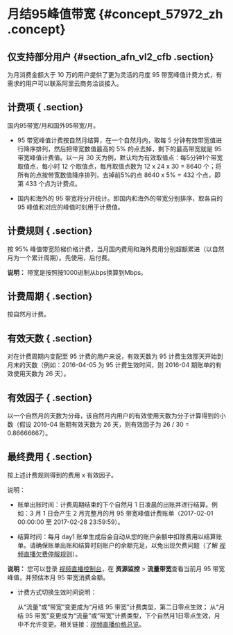 # 月结95峰值带宽 {#concept_57972_zh .concept}

## 仅支持部分用户 {#section_afn_vl2_cfb .section}

为月消费金额大于 10 万的用户提供了更为灵活的月度 95 带宽峰值计费方式，有需求的用户可以联系阿里云商务洽谈接入。

## 计费项 { .section}

国内95带宽/月和国外95带宽/月。

-   95 带宽峰值计费按自然月结算，在一个自然月内，取每 5 分钟有效带宽值进行降序排列，然后把带宽数值最高的 5% 的点去掉，剩下的最高带宽就是 95 带宽峰值计费值。以一月 30 天为例，默认均为有效取值点：每5分钟1个带宽取值点，每小时 12 个取值点，每月取值点数为 12 x 24 x 30 = 8640 个；将所有的点按带宽数值降序排列，去掉前5%的点 8640 x 5% = 432 个点，即第 433 个点为计费点。

-   国内和海外的 95 带宽将分开统计。即国内和海外的带宽分别排序，取各自的 95 峰值和对应的峰值时刻用于计费值。


## 计费规则 { .section}

按 95% 峰值带宽阶梯价格计费，当月国内费用和海外费用分别超额累进（以自然月为一个累计周期）。先使用，后付费。

**说明：** 带宽是按照按1000进制从bps换算到Mbps。

## 计费周期 { .section}

按自然月计费。

## 有效天数 { .section}

对在计费周期内变配至 95 计费的用户来说，有效天数为 95 计费生效那天开始到月末的天数（例如：2016-04-05 为 95 计费生效时间，则 2016-04 期账单的有效使用天数为 26 天）。

## 有效因子 { .section}

以一个自然月的天数为分母，该自然月内用户的有效使用天数为分子计算得到的小数（假设 2016-04 账期有效天数为 26 天，则有效因子为 26 / 30 = 0.86666667）。

## 最终费用 { .section}

按上述计费规则得到的费用 x 有效因子。

说明：

-   账单出账时间：计费周期结束的下个自然月 1 日凌晨的出账并进行结算。例如：3 月 1 日会产生 2 月完整月的月 95 带宽峰值计费账单（2017-02-01 00:00:00 至 2017-02-28 23:59:59）。

-   结算时间：每月 day1 账单生成后会自动从您的账户余额中扣除费用以结算账单。请确保账单出账和结算时刻账户的余额充足，以免出现欠费问题（了解 [视频直播欠费停服规则]()）。

**说明：** 您可以登录 [视频直播控制台](https://live.console.aliyun.com/?spm=5176.2020520107.1001.56.74948083OUJ8yT#/live/domains)，在 **资源监控** \> **流量带宽**查看当前月 95 带宽峰值，并预估本月 95 带宽消费金额。

-   计费方式切换生效时间说明：

    从“流量”或“带宽”变更成为“月结 95 带宽”计费类型，第二日零点生效； 从“月结 95 带宽”变更成为“流量”或“带宽”计费类型，下个自然月1日零点生效，月中不允许变更。相关链接：[视频直播价格总览]()。


